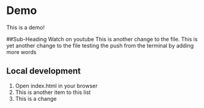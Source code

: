 # Demo
This is a demo!

##Sub-Heading
Watch on youtube
This is another change to the file.
This is yet another change to the file
testing the push from the terminal by adding more words

## Local development
1. Open index.html in your browser
3. This is another item to this list
2. This is a change
